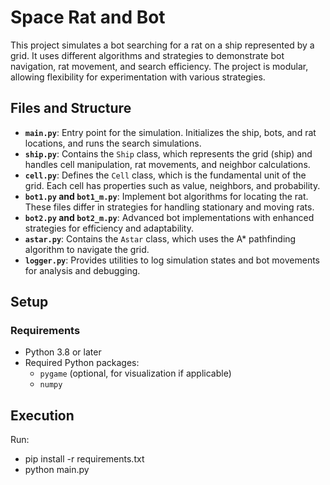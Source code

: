 # Space Rat and Bot

This project simulates a bot searching for a rat on a ship represented by a grid. It uses different algorithms and strategies to demonstrate bot navigation, rat movement, and search efficiency. The project is modular, allowing flexibility for experimentation with various strategies.

## Files and Structure

- **`main.py`**: Entry point for the simulation. Initializes the ship, bots, and rat locations, and runs the search simulations.
- **`ship.py`**: Contains the `Ship` class, which represents the grid (ship) and handles cell manipulation, rat movements, and neighbor calculations.
- **`cell.py`**: Defines the `Cell` class, which is the fundamental unit of the grid. Each cell has properties such as value, neighbors, and probability.
- **`bot1.py` and `bot1_m.py`**: Implement bot algorithms for locating the rat. These files differ in strategies for handling stationary and moving rats.
- **`bot2.py` and `bot2_m.py`**: Advanced bot implementations with enhanced strategies for efficiency and adaptability.
- **`astar.py`**: Contains the `Astar` class, which uses the A* pathfinding algorithm to navigate the grid.
- **`logger.py`**: Provides utilities to log simulation states and bot movements for analysis and debugging.

## Setup

### Requirements

- Python 3.8 or later
- Required Python packages:
  - `pygame` (optional, for visualization if applicable)
  - `numpy`

## Execution

Run:
- pip install -r requirements.txt
- python main.py